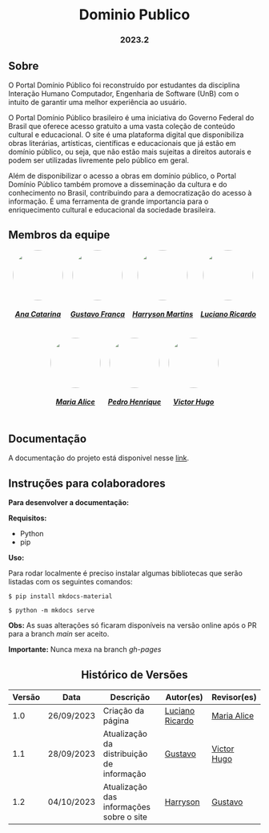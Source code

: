 <h1 align="center"> Dominio Publico </h1>
<h3 align="center"> 2023.2 </h3>

## Sobre

O Portal Domínio Público foi reconstruído por estudantes da disciplina Interação Humano Computador, Engenharia de Software (UnB) com o intuito de garantir uma melhor experiência ao usuário.

 O Portal Domínio Público brasileiro é uma iniciativa do Governo Federal do Brasil que oferece acesso gratuito a uma vasta coleção de conteúdo cultural e educacional. O site é uma plataforma digital que disponibiliza obras literárias, artísticas, científicas e educacionais que já estão em domínio público, ou seja, que não estão mais sujeitas a direitos autorais e podem ser utilizadas livremente pelo público em geral.

Além de disponibilizar o acesso a obras em domínio público, o Portal Domínio Público também promove a disseminação da cultura e do conhecimento no Brasil, contribuindo para a democratização do acesso à informação. É uma ferramenta de grande importancia para o enriquecimento cultural e educacional da sociedade brasileira.

## Membros da equipe


<center>

<div style="display: flex; flex-direction: row; gap: 15px; flex-wrap: wrap; justify-content: center;" >
    <div>
        <a href="https://github.com/an4catarina">
                <img style="border-radius: 50%;"         src="https://github.com/an4catarina.png" width="100px;"/>
                <h5 class="text-center">Ana Catarina</h5>
        </a>
    </div>
    <div>
        <a href="https://github.com/gustavofbs">
                <img style="border-radius: 50%;"         src="https://github.com/gustavofbs.png" width="100px;"/>
                <h5 class="text-center">Gustavo França</h5>
        </a>
    </div>
    <div>
        <a href="https://github.com/harry-cmartin">
                <img style="border-radius: 50%;"         src="https://github.com/harry-cmartin.png" width="100px;"/>
                <h5 class="text-center">Harryson Martins</h5>
        </a>
    </div>
    <div>
        <a href="https://github.com/l-ricardo">
                <img style="border-radius: 50%;"         src="https://github.com/l-ricardo.png" width="100px;"/>
                <h5 class="text-center">Luciano Ricardo</h5>
        </a>
    </div>
    <div>
        <a href="https://github.com/Maliz30">
                <img style="border-radius: 50%;"         src="https://github.com/Maliz30.png" width="100px;"/>
                <h5 class="text-center">Maria Alice</h5>
        </a>
    </div>
    <div>
        <a href="https://github.com/pedro-hsf">
                <img style="border-radius: 50%;"         src="https://github.com/pedro-hsf.png" width="100px;"/>
                <h5 class="text-center">Pedro Henrique</h5>
        </a>
    </div>
    <div>
        <a href="https://github.com/ViictorHugoo">
                <img style="border-radius: 50%;"         src="https://github.com/ViictorHugoo.png" width="100px;"/>
                <h5 class="text-center">Victor Hugo</h5>
        </a>
    </div>
</div>
    
</center>

## Documentação
A documentação do projeto está disponivel nesse [link](https://interacao-humano-computador.github.io/2023.2-Dominio-Publico/).

## Instruções para colaboradores

**Para desenvolver a documentação:**

**Requisitos:**

- Python
- pip

**Uso:**

Para rodar localmente é preciso instalar algumas bibliotecas que serão listadas com os seguintes comandos:

```terminal
$ pip install mkdocs-material
```
```terminal
$ python -m mkdocs serve
```

**Obs:** As suas alterações só ficaram disponíveis na versão online após o PR para a branch *main* ser aceito.

**Importante:** Nunca mexa na branch *gh-pages*

<center>


## Histórico de Versões

| Versão |    Data    | Descrição                                 | Autor(es)                                       | Revisor(es)                                    |
| ------ | :--------: | ----------------------------------------- | ----------------------------------------------- | ---------------------------------------------- |
| 1.0    | 26/09/2023 | Criação da página                         | [Luciano Ricardo](https://github.com/l-ricardo) | [Maria Alice](https://github.com/Maliz30)      |
| 1.1    | 28/09/2023 | Atualização da distribuição de informação | [Gustavo](https://github.com/gustavofbs)        | [Victor Hugo](https://github.com/ViictorHugoo) |
| 1.2    | 04/10/2023 | Atualização das informações sobre o site  | [Harryson](https://github.com/harry-cmartin)    | [Gustavo](https://github.com/gustavofbs)       |

</center>
